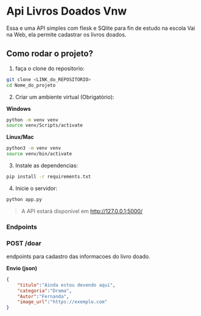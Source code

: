 # Api Livros Doados Vnw

Essa e uma API simples com flesk e SQlite para fin de estudo na escola Vai na Web, ela permite cadastrar os livros doados.

## Como rodar o projeto?

1. faça o clone do repositorio:
```bash
git clone <LINK_do_REPOSITORIO>
cd Nome_do_projeto
```

2. Criar um ambiente virtual (Obrigatório):

**Windows**
```bash
python -m venv venv
source venv/Scripts/activate
```

**Linux/Mac**
```bash
python3 -m venv venv
source venv/bin/activate
```
3. Instale as dependencias:
```bash
pip install -r requirements.txt
```

4. Inicie o servidor:
```bash
python app.py
```
> A API estará disponível em http://127.0.0.1:5000/

### Endpoints

### POST /doar
 
endpoints para cadastro das informacoes do livro doado.

**Envio (json)**
```json
{
    "titulo":"Ainda estou devendo aqui",
    "categoria":"Drama",
    "Autor":"Fernanda",
    "image_url":"https://exemplo.com"
}
```